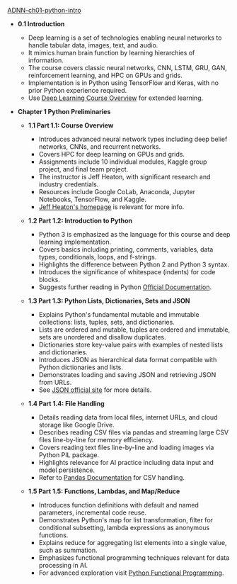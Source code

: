 [ADNN-ch01-python-intro](ADNN-ch01-python-intro.best.png)

- **0.1 Introduction**
  - Deep learning is a set of technologies enabling neural networks to handle tabular data, images, text, and audio.
  - It mimics human brain function by learning hierarchies of information.
  - The course covers classic neural networks, CNN, LSTM, GRU, GAN, reinforcement learning, and HPC on GPUs and grids.
  - Implementation is in Python using TensorFlow and Keras, with no prior Python experience required.
  - Use [Deep Learning Course Overview](https://example.org) for extended learning.

- **Chapter 1 Python Preliminaries**
  - **1.1 Part 1.1: Course Overview**
    - Introduces advanced neural network types including deep belief networks, CNNs, and recurrent networks.
    - Covers HPC for deep learning on GPUs and grids.
    - Assignments include 10 individual modules, Kaggle group project, and final team project.
    - The instructor is Jeff Heaton, with significant research and industry credentials.
    - Resources include Google CoLab, Anaconda, Jupyter Notebooks, TensorFlow, and Kaggle.
    - [Jeff Heaton's homepage](https://www.heatonresearch.com) is relevant for more info.
  
  - **1.2 Part 1.2: Introduction to Python**
    - Python 3 is emphasized as the language for this course and deep learning implementation.
    - Covers basics including printing, comments, variables, data types, conditionals, loops, and f-strings.
    - Highlights the difference between Python 2 and Python 3 syntax.
    - Introduces the significance of whitespace (indents) for code blocks.
    - Suggests further reading in Python [Official Documentation](https://docs.python.org/3/).
  
  - **1.3 Part 1.3: Python Lists, Dictionaries, Sets and JSON**
    - Explains Python's fundamental mutable and immutable collections: lists, tuples, sets, and dictionaries.
    - Lists are ordered and mutable, tuples are ordered and immutable, sets are unordered and disallow duplicates.
    - Dictionaries store key-value pairs with examples of nested lists and dictionaries.
    - Introduces JSON as hierarchical data format compatible with Python dictionaries and lists.
    - Demonstrates loading and saving JSON and retrieving JSON from URLs.
    - See [JSON official site](https://www.json.org/json-en.html) for more details.
  
  - **1.4 Part 1.4: File Handling**
    - Details reading data from local files, internet URLs, and cloud storage like Google Drive.
    - Describes reading CSV files via pandas and streaming large CSV files line-by-line for memory efficiency.
    - Covers reading text files line-by-line and loading images via Python PIL package.
    - Highlights relevance for AI practice including data input and model persistence.
    - Refer to [Pandas Documentation](https://pandas.pydata.org/docs/) for CSV handling.
  
  - **1.5 Part 1.5: Functions, Lambdas, and Map/Reduce**
    - Introduces function definitions with default and named parameters, incremental code reuse.
    - Demonstrates Python's map for list transformation, filter for conditional subsetting, lambda expressions as anonymous functions.
    - Explains reduce for aggregating list elements into a single value, such as summation.
    - Emphasizes functional programming techniques relevant for data processing in AI.
    - For advanced exploration visit [Python Functional Programming](https://docs.python.org/3/howto/functional.html).
